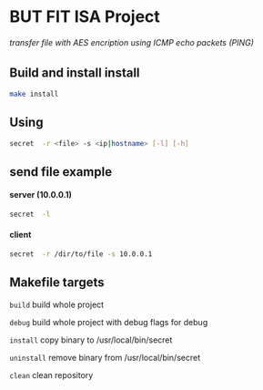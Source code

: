 # BUT FIT ISA Project
###### transfer file with AES encription using ICMP echo packets (PING)

## Build and install install

```sh
make install
```

## Using

```sh
secret  -r <file> -s <ip|hostname> [-l] [-h]
```

## send file example

#### server (10.0.0.1)

```sh
secret  -l
```

#### client

```sh
secret  -r /dir/to/file -s 10.0.0.1
```

## Makefile targets

`build` build whole project

`debug` build whole project with debug flags for debug

`install` copy binary to /usr/local/bin/secret

`uninstall` remove binary from /usr/local/bin/secret

`clean` clean repository

